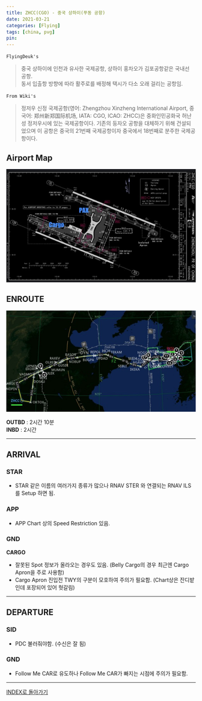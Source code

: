 ```yaml
---
title: ZHCC(CGO) - 중국 상하이(푸동 공항)
date: 2021-03-21
categories: [Flying]
tags: [china, pvg]
pin:
---
```


`FlyingDeuk's`
>중국 상하이에 인천과 유사한 국제공항, 상하이 홍차오가 김포공항같은 국내선 공항.<br>
동서 입출항 방향에 따라 활주로를 배정해 택시가 다소 오래 걸리는 공항임.

`From Wiki's`
>정저우 신정 국제공항(영어: Zhengzhou Xinzheng International Airport, 중국어: 郑州新郑国际机场, IATA: CGO, ICAO: ZHCC)은 중화인민공화국 허난성 정저우시에 있는 국제공항이다. 기존의 둥자오 공항을 대체하기 위해 건설되었으며 이 공항은 중국의 21번째 국제공항이자 중국에서 18번째로 분주한 국제공항이다.


## Airport Map
![cgo](/img/flying/airport/cgo_ap.jpg)


## ENROUTE
![pvg](/img/flying/airport/icncgo.jpg)

**OUTBD** : 2시간 10분 <br>
**INBD** : 2시간

--------

## ARRIVAL
### STAR
- STAR 같은 이름의 여러가지 종류가 많으나 RNAV STER 와 연결되는 RNAV ILS를 Setup 하면 됨.

### APP
- APP Chart 상의 Speed Restriction 있음.

### GND
**CARGO**
  - 잘못된 Spot 정보가 올라오는 경우도 있음. (Belly Cargo의 경우 최근엔 Cargo Apron을 주로 사용함)
  - Cargo Apron 진입전 TWY의 구분이 모호하여 주의가 필요함. (Chart상은 잔디밭인데 포장되어 있어 헛갈림)

-------

## DEPARTURE
### SID
- PDC 불러줘야함. (수신은 잘 됨)

### GND
- Follow Me CAR로 유도하나 Follow Me CAR가 빠지는 시점에 주의가 필요함.

-------------

[INDEX로 돌아가기](/posts/KoreaJapanChina/)
